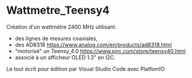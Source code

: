# Wattmetre_Teensy4
Création d'un wattmètre 2400 MHz utilisant:
- des lignes de mesures coaxiales, 
- des AD8318 https://www.analog.com/en/products/ad8318.html
- "motorisé" un Teensy_4.0 https://www.pjrc.com/store/teensy40.html 
- associé à un afficheur OLED 1.3" en I2C.

Le tout écrit pour édition par Visual Studio Code avec PlatfomIO
